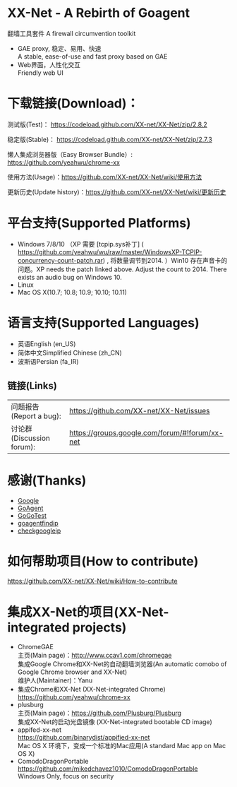 

XX-Net - A Rebirth of Goagent
========
翻墙工具套件 A firewall circumvention toolkit
* GAE proxy, 稳定、易用、快速  
  A stable, ease-of-use and fast proxy based on GAE  
* Web界面，人性化交互  
  Friendly web UI  


下载链接(Download)：
==========
测试版(Test)：
https://codeload.github.com/XX-net/XX-Net/zip/2.8.2

稳定版(Stable)：
https://codeload.github.com/XX-net/XX-Net/zip/2.7.3

懒人集成浏览器版（Easy Browser Bundle）:
https://github.com/yeahwu/chrome-xx

使用方法(Usage)：https://github.com/XX-net/XX-Net/wiki/使用方法

更新历史(Update history)：https://github.com/XX-net/XX-Net/wiki/更新历史
  
  




平台支持(Supported Platforms)
================
* Windows 7/8/10 （XP 需要 [tcpip.sys补丁] ( https://github.com/yeahwu/wu/raw/master/WindowsXP-TCPIP-concurrency-count-patch.rar) , 将数量调节到2014. ）Win10 存在声音卡的问题。XP needs the patch linked above. Adjust the count to 2014. There exists an audio bug on Windows 10.
* Linux 
* Mac OS X(10.7; 10.8; 10.9; 10.10; 10.11)



语言支持(Supported Languages)
================
* 英语English (en_US)
* 简体中文Simplified Chinese (zh_CN)
* 波斯语Persian (fa_IR)


## 链接(Links)
|   |   |
| --------   | :----  |
|问题报告(Report a bug):  |https://github.com/XX-net/XX-Net/issues|
|讨论群(Discussion forum):  |https://groups.google.com/forum/#!forum/xx-net|

感谢(Thanks)
=========
* [Google](https://www.google.com)
* [GoAgent](https://github.com/phuslu/goagent)
* [GoGoTest](https://github.com/azzvx/gogotester)
* [goagentfindip](https://github.com/usrtmp/goagentfindip)
* [checkgoogleip](https://github.com/moonshawdo/checkgoogleip)


如何帮助项目(How to contribute)
==========
https://github.com/XX-net/XX-Net/wiki/How-to-contribute

集成XX-Net的项目(XX-Net-integrated projects)
===============
* ChromeGAE  
  主页(Main page)：http://www.ccav1.com/chromegae  
  集成Google Chrome和XX-Net的自动翻墙浏览器(An automatic comobo of Google Chrome browser and XX-Net)  
  维护人(Maintainer)：Yanu  
* 集成Chrome和XX-Net (XX-Net-integrated Chrome)  
  https://github.com/yeahwu/chrome-xx  
* plusburg  
  主页(Main page)：https://github.com/Plusburg/Plusburg  
  集成XX-Net的启动光盘镜像 (XX-Net-integrated bootable CD image) 
* appifed-xx-net  
  https://github.com/binarydist/appified-xx-net  
  Mac OS X 环境下，变成一个标准的Mac应用(A standard Mac app on Mac OS X)  
* ComodoDragonPortable  
  https://github.com/mikedchavez1010/ComodoDragonPortable  
  Windows Only, focus on security